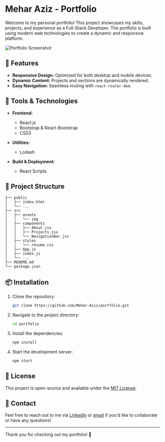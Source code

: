 # Mehar Aziz - Portfolio

Welcome to my personal portfolio! This project showcases my skills, projects, and experience as a Full-Stack Developer. The portfolio is built using modern web technologies to create a dynamic and responsive platform.

![Portfolio Screenshot](./path/to/your/screenshot.png) 

## 🌟 Features

- **Responsive Design:** Optimized for both desktop and mobile devices.
- **Dynamic Content:** Projects and sections are dynamically rendered.
- **Easy Navigation:** Seamless routing with `react-router-dom`.

## 🚀 Tools & Technologies

- **Frontend:**
  - React.js
  - Bootstrap & React-Bootstrap
  - CSS3

- **Utilities:**
  - Lodash

- **Build & Deployment:**
  - React Scripts

## 📁 Project Structure

```plaintext
├── public
│   ├── index.html
│   └── ...
├── src
│   ├── assets
│   │   └── img
│   ├── components
│   │   ├── About.jsx
│   │   ├── Projects.jsx
│   │   └── NavigationBar.jsx
│   ├── styles
│   │   └── resume.css
│   ├── App.js
│   ├── index.js
│   └── ...
├── README.md
└── package.json
```

## 📦 Installation

1. Clone the repository:
   ```bash
   git clone https://github.com/Mehar-Aziz/portfolio.git
   ```
2. Navigate to the project directory:
   ```bash
   cd portfolio
   ```
3. Install the dependencies:
   ```bash
   npm install
   ```
4. Start the development server:
   ```bash
   npm start
   ```

## 📝 License

This project is open-source and available under the [MIT License](LICENSE).

## 📧 Contact

Feel free to reach out to me via [LinkedIn](https://www.linkedin.com/in/mehar-aziz-b588a0281) or [email](mailto:meharaziz.1614@gmail.com) if you'd like to collaborate or have any questions!

---

Thank you for checking out my portfolio! 🚀
```
